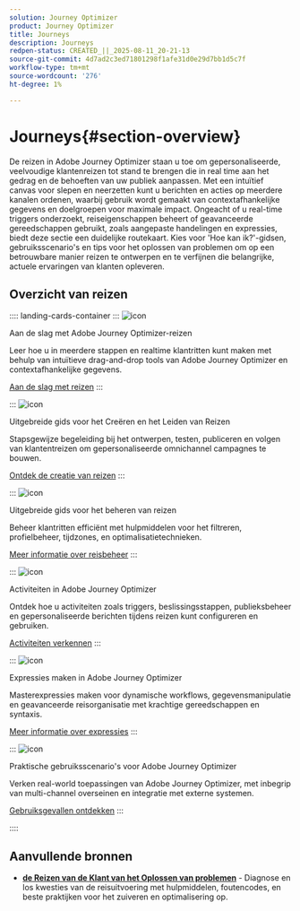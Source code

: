 ```yaml
---
solution: Journey Optimizer
product: Journey Optimizer
title: Journeys
description: Journeys
redpen-status: CREATED_||_2025-08-11_20-21-13
source-git-commit: 4d7ad2c3ed71801298f1afe31d0e29d7bb1d5c7f
workflow-type: tm+mt
source-wordcount: '276'
ht-degree: 1%

---
```



# Journeys{#section-overview}

De reizen in Adobe Journey Optimizer staan u toe om gepersonaliseerde, veelvoudige klantenreizen tot stand te brengen die in real time aan het gedrag en de behoeften van uw publiek aanpassen. Met een intuïtief canvas voor slepen en neerzetten kunt u berichten en acties op meerdere kanalen ordenen, waarbij gebruik wordt gemaakt van contextafhankelijke gegevens en doelgroepen voor maximale impact. Ongeacht of u real-time triggers onderzoekt, reiseigenschappen beheert of geavanceerde gereedschappen gebruikt, zoals aangepaste handelingen en expressies, biedt deze sectie een duidelijke routekaart. Kies voor &#39;Hoe kan ik?&#39;-gidsen, gebruiksscenario&#39;s en tips voor het oplossen van problemen om op een betrouwbare manier reizen te ontwerpen en te verfijnen die belangrijke, actuele ervaringen van klanten opleveren.

## Overzicht van reizen

:::: landing-cards-container
:::
![icon](https://cdn.experienceleague.adobe.com/icons/circle-play.svg?lang=nl-NL)

Aan de slag met Adobe Journey Optimizer-reizen

Leer hoe u in meerdere stappen en realtime klantritten kunt maken met behulp van intuïtieve drag-and-drop tools van Adobe Journey Optimizer en contextafhankelijke gegevens.

[Aan de slag met reizen](../using/building-journeys/journey.md)
:::

:::
![icon](https://cdn.experienceleague.adobe.com/icons/list-check.svg?lang=nl-NL)

Uitgebreide gids voor het Creëren en het Leiden van Reizen

Stapsgewijze begeleiding bij het ontwerpen, testen, publiceren en volgen van klantentreizen om gepersonaliseerde omnichannel campagnes te bouwen.

[Ontdek de creatie van reizen](create-journey-landing-page.md)
:::

:::
![icon](https://cdn.experienceleague.adobe.com/icons/gear.svg?lang=nl-NL)

Uitgebreide gids voor het beheren van reizen

Beheer klantritten efficiënt met hulpmiddelen voor het filtreren, profielbeheer, tijdzones, en optimalisatietechnieken.

[Meer informatie over reisbeheer](manage-journey-landing-page.md)
:::

:::
![icon](https://cdn.experienceleague.adobe.com/icons/puzzle-piece.svg?lang=nl-NL)

Activiteiten in Adobe Journey Optimizer

Ontdek hoe u activiteiten zoals triggers, beslissingsstappen, publieksbeheer en gepersonaliseerde berichten tijdens reizen kunt configureren en gebruiken.

[Activiteiten verkennen](about-journey-building-landing-page.md)
:::

:::
![icon](https://cdn.experienceleague.adobe.com/icons/code-branch.svg?lang=nl-NL)

Expressies maken in Adobe Journey Optimizer

Masterexpressies maken voor dynamische workflows, gegevensmanipulatie en geavanceerde reisorganisatie met krachtige gereedschappen en syntaxis.

[Meer informatie over expressies](building-advanced-conditions-journeys-landing-page.md)
:::

:::
![icon](https://cdn.experienceleague.adobe.com/icons/bullseye.svg?lang=nl-NL)

Praktische gebruiksscenario&#39;s voor Adobe Journey Optimizer

Verken real-world toepassingen van Adobe Journey Optimizer, met inbegrip van multi-channel overseinen en integratie met externe systemen.

[Gebruiksgevallen ontdekken](journey-use-cases-landing-page.md)
:::

::::


## Aanvullende bronnen

- **[de Reizen van de Klant van het Oplossen van problemen](troubleshoot-journey-landing-page.md)** - Diagnose en los kwesties van de reisuitvoering met hulpmiddelen, foutencodes, en beste praktijken voor het zuiveren en optimalisering op.

